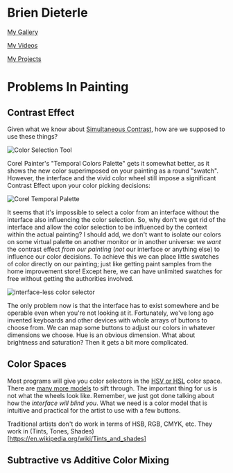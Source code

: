 # Brien Dieterle

[My Gallery](https://www.flickr.com/photos/briend/)

[My Videos](https://www.youtube.com/user/briendieterle)

[My Projects](https://github.com/briend)


# Problems In Painting

## Contrast Effect

Given what we know about [Simultaneous Contrast](https://en.wikipedia.org/wiki/Contrast_effect), how are we supposed to use these things?

![Color Selection Tool](https://user-images.githubusercontent.com/6015639/30137777-d14ef72a-9319-11e7-91bd-e38c0bbb120e.png)

Corel Painter's "Temporal Colors Palette" gets it somewhat better, as it shows the new color superimposed on your painting as a round "swatch".  However, the interface and the vivid color wheel still impose a significant Contrast Effect upon your color picking decisions:

![Corel Temporal Palette](https://user-images.githubusercontent.com/6015639/30140110-0f4f69e4-9327-11e7-95d6-5351854fec64.png)

It seems that it's impossible to select a color from an interface without the interface also influencing the color selection.  So, why don't we get rid of the interface and allow the color selection to be influenced by the context within the actual painting?  I should add, we don't want to isolate our colors on some virtual palette on another monitor or in another universe: we _want_ the contrast effect _from our painting_ (_not_ our interface or anything else) to influence our color decisions. To achieve this we can place little swatches of color directly on our painting; just like getting paint samples from the home improvement store!  Except here, we can have unlimited swatches for free without getting the authorities involved.

![interface-less color selector](https://user-images.githubusercontent.com/6015639/30137831-0f476df0-931a-11e7-82ce-811f6f67d410.png)

The only problem now is that the interface has to exist somewhere and be operable even when you're not looking at it.   Fortunately, we've long ago invented keyboards and other devices with whole arrays of buttons to choose from.  We can map some buttons to adjust our colors in whatever dimensions we choose.  Hue is an obvious dimension.  What about brightness and saturation?  Then it gets a bit more complicated.

## Color Spaces

Most programs will give you color selectors in the [HSV or HSL](https://en.wikipedia.org/wiki/HSL_and_HSV) color space.  There are [many more models](http://c-128.freeforums.net/thread/94/color-chroma-saturation) to sift through.  The important thing for us is not what the wheels look like. Remember, we just got done talking about how the _interface will blind you_.  What we need is a color model that is intuitive and practical for the artist to use with a few buttons.

Traditional artists don't do work in terms of HSB, RGB, CMYK, etc.  They work in (Tints, Tones, Shades)[https://en.wikipedia.org/wiki/Tints_and_shades]
## Subtractive vs Additive Color Mixing
